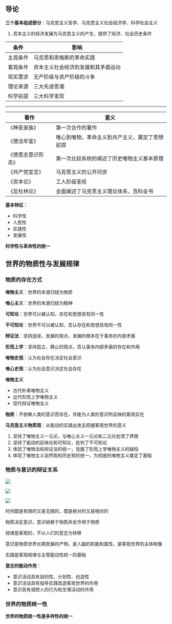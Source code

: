 ## 导论
**三个基本组成部分**：马克思主义哲学、马克思主义社会经济学、科学社会主义

1. 资本主义的经济发展为马克思主义的产生，提供了经济、社会历史条件

| 条件 | 影响 |
| --- | --- |
| 主观条件 | 马克思和恩格斯的革命实践 |
| 客观条件 | 资本主义社会经济的发展和其矛盾运动 |
| 现实需求 | 无产阶级与资产阶级的斗争 |
| 理论来源 | 三大先进思潮 |
| 科学前提 | 三大科学发现 |


---

| 著作 | 意义 |
| --- | --- |
| 《神圣家族》 | 第一次合作的著作 |
| 《德法年鉴》 | 唯心到唯物，革命主义到共产主义，奠定了思想前提 |
| 《德意志意识形态》 | 第一次比较系统的阐述了历史唯物主义基本原理 |
| 《共产党宣言》 | 马克思主义的公开问世 |
| 《资本论》 | 工人阶级圣经 |
| 《反杜林论》 | 全面阐述了马克思主义理论体系，百科全书 |




**基本特征**：



+ 科学性
+ 人民性
+ 实践性
+ 发展性



**科学性与革命性的统一**



## 世界的物质性与发展规律


### 物质的存在方式


**唯物主义**：世界的本源归结为物质



**唯心主义**：世界的本源归结为精神



**可知论**：世界可以被认知，存在和思想具有同一性



**不可知论**：世界不可以被认知，否认存在和思想具有同一性



**辩证法**：坚持连续，发展的观点，发展的根本在于事务的内部矛盾



**形而上学**：坚持孤立，静止的观点，否认事务内部矛盾的存在和作用



**唯物史观**：认为社会存在决定社会意识



**唯心史观**：认为社会意识决定社会存在



**唯物主义**



+ 古代朴素唯物主义
+ 近代形而上学唯物主义
+ 现代辩证唯物主义



**物质**：不依赖人类的意识而存在，并能为人类的意识所反映的客观实在



**马克思主义物质观**：从能动的实践出发去把握客观世界的意义



1. 坚持了唯物主义一元论，与唯心主义一元论和二元论划清了界限
2. 坚持了能动的反映论和可知论，批判了不可知论
3. 体现了唯物法和辩证法的统一，克服了形而上学唯物主义的缺陷
4. 体现了唯物主义自然观和历史观的统一，为彻底的唯物主义奠定了基础



### 物质与意识的辩证关系


![](https://djm-1317856319.cos.ap-shanghai.myqcloud.com/djm-1317856319/20230902094604.png)



![](https://djm-1317856319.cos.ap-shanghai.myqcloud.com/djm-1317856319/20230902094636.png)



![](https://djm-1317856319.cos.ap-shanghai.myqcloud.com/djm-1317856319/20230902094731.png)



时间既是有限的又是无限的，既是绝对的又是相对的



物质决定意识，意识依赖于物质并反作用于物质



规律是客观的，不以人们的意志为转移



意识是物质世界长期发展的产物，是人脑的机能和属性，是客观世界的主体映像



实践是客观规律与主管能动性统一的基础



**意志的能动作用**：



+ 意识活动具有目的性、计划性、创造性
+ 意识活动具有指导实践改造客观世界的作用
+ 意识具有调控人的行为和生理活动的作用



### 世界的物质统一性


**世界的物质统一性是多样性的统一**

